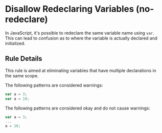 # Disallow Redeclaring Variables (no-redeclare)

In JavaScript, it's possible to redeclare the same variable name using `var`. This can lead to confusion as to where the variable is actually declared and initialized.

## Rule Details

This rule is aimed at eliminating variables that have multiple declarations in the same scope.

The following patterns are considered warnings:

```js
var a = 3;
var a = 10;
```

The following patterns are considered okay and do not cause warnings:

```js
var a = 3;
...
a = 10;
```
